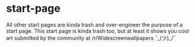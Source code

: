﻿# start-page
All other start pages are kinda trash and over-engineer the purpose of a start page.  This start page is kinda trash too, but at least it shows you cool art submitted by the community at /r/Widescreenwallpapers ¯\_(ツ)_/¯
